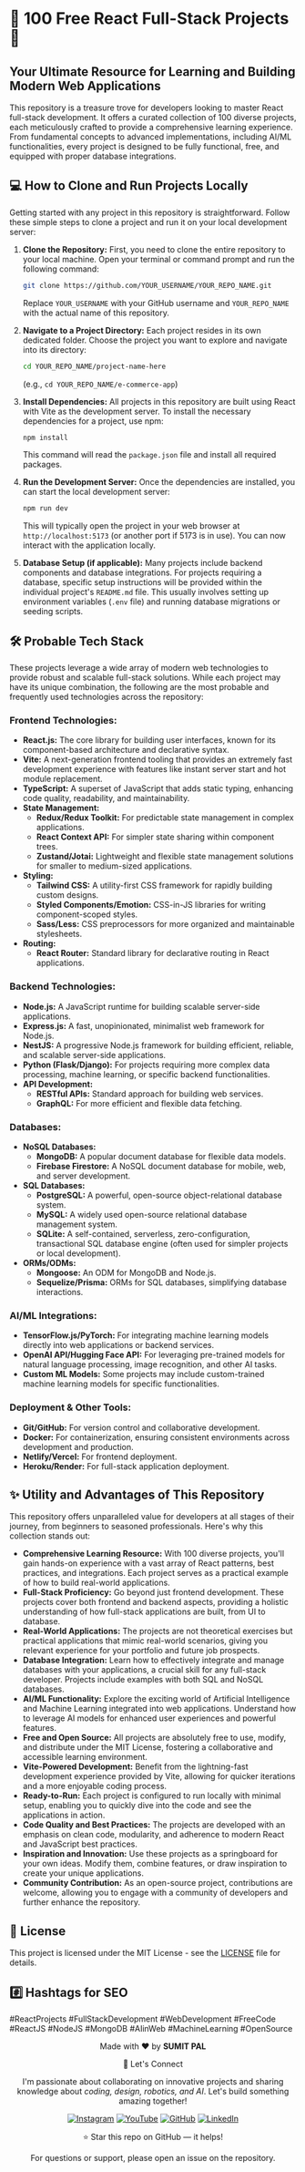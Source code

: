 # 🚀 100 Free React Full-Stack Projects 🚀

## Your Ultimate Resource for Learning and Building Modern Web Applications

This repository is a treasure trove for developers looking to master React full-stack development. It offers a curated collection of 100 diverse projects, each meticulously crafted to provide a comprehensive learning experience. From fundamental concepts to advanced implementations, including AI/ML functionalities, every project is designed to be fully functional, free, and equipped with proper database integrations.




## 💻 How to Clone and Run Projects Locally

Getting started with any project in this repository is straightforward. Follow these simple steps to clone a project and run it on your local development server:

1.  **Clone the Repository:**
    First, you need to clone the entire repository to your local machine. Open your terminal or command prompt and run the following command:
    ```bash
    git clone https://github.com/YOUR_USERNAME/YOUR_REPO_NAME.git
    ```
    Replace `YOUR_USERNAME` with your GitHub username and `YOUR_REPO_NAME` with the actual name of this repository.

2.  **Navigate to a Project Directory:**
    Each project resides in its own dedicated folder. Choose the project you want to explore and navigate into its directory:
    ```bash
    cd YOUR_REPO_NAME/project-name-here
    ```
    (e.g., `cd YOUR_REPO_NAME/e-commerce-app`)

3.  **Install Dependencies:**
    All projects in this repository are built using React with Vite as the development server. To install the necessary dependencies for a project, use npm:
    ```bash
    npm install
    ```
    This command will read the `package.json` file and install all required packages.

4.  **Run the Development Server:**
    Once the dependencies are installed, you can start the local development server:
    ```bash
    npm run dev
    ```
    This will typically open the project in your web browser at `http://localhost:5173` (or another port if 5173 is in use). You can now interact with the application locally.

5.  **Database Setup (if applicable):**
    Many projects include backend components and database integrations. For projects requiring a database, specific setup instructions will be provided within the individual project's `README.md` file. This usually involves setting up environment variables (`.env` file) and running database migrations or seeding scripts.




## 🛠️ Probable Tech Stack

These projects leverage a wide array of modern web technologies to provide robust and scalable full-stack solutions. While each project may have its unique combination, the following are the most probable and frequently used technologies across the repository:

### Frontend Technologies:
*   **React.js:** The core library for building user interfaces, known for its component-based architecture and declarative syntax.
*   **Vite:** A next-generation frontend tooling that provides an extremely fast development experience with features like instant server start and hot module replacement.
*   **TypeScript:** A superset of JavaScript that adds static typing, enhancing code quality, readability, and maintainability.
*   **State Management:**
    *   **Redux/Redux Toolkit:** For predictable state management in complex applications.
    *   **React Context API:** For simpler state sharing within component trees.
    *   **Zustand/Jotai:** Lightweight and flexible state management solutions for smaller to medium-sized applications.
*   **Styling:**
    *   **Tailwind CSS:** A utility-first CSS framework for rapidly building custom designs.
    *   **Styled Components/Emotion:** CSS-in-JS libraries for writing component-scoped styles.
    *   **Sass/Less:** CSS preprocessors for more organized and maintainable stylesheets.
*   **Routing:**
    *   **React Router:** Standard library for declarative routing in React applications.

### Backend Technologies:
*   **Node.js:** A JavaScript runtime for building scalable server-side applications.
*   **Express.js:** A fast, unopinionated, minimalist web framework for Node.js.
*   **NestJS:** A progressive Node.js framework for building efficient, reliable, and scalable server-side applications.
*   **Python (Flask/Django):** For projects requiring more complex data processing, machine learning, or specific backend functionalities.
*   **API Development:**
    *   **RESTful APIs:** Standard approach for building web services.
    *   **GraphQL:** For more efficient and flexible data fetching.

### Databases:
*   **NoSQL Databases:**
    *   **MongoDB:** A popular document database for flexible data models.
    *   **Firebase Firestore:** A NoSQL document database for mobile, web, and server development.
*   **SQL Databases:**
    *   **PostgreSQL:** A powerful, open-source object-relational database system.
    *   **MySQL:** A widely used open-source relational database management system.
    *   **SQLite:** A self-contained, serverless, zero-configuration, transactional SQL database engine (often used for simpler projects or local development).
*   **ORMs/ODMs:**
    *   **Mongoose:** An ODM for MongoDB and Node.js.
    *   **Sequelize/Prisma:** ORMs for SQL databases, simplifying database interactions.

### AI/ML Integrations:
*   **TensorFlow.js/PyTorch:** For integrating machine learning models directly into web applications or backend services.
*   **OpenAI API/Hugging Face API:** For leveraging pre-trained models for natural language processing, image recognition, and other AI tasks.
*   **Custom ML Models:** Some projects may include custom-trained machine learning models for specific functionalities.

### Deployment & Other Tools:
*   **Git/GitHub:** For version control and collaborative development.
*   **Docker:** For containerization, ensuring consistent environments across development and production.
*   **Netlify/Vercel:** For frontend deployment.
*   **Heroku/Render:** For full-stack application deployment.




## ✨ Utility and Advantages of This Repository

This repository offers unparalleled value for developers at all stages of their journey, from beginners to seasoned professionals. Here's why this collection stands out:

*   **Comprehensive Learning Resource:** With 100 diverse projects, you'll gain hands-on experience with a vast array of React patterns, best practices, and integrations. Each project serves as a practical example of how to build real-world applications.
*   **Full-Stack Proficiency:** Go beyond just frontend development. These projects cover both frontend and backend aspects, providing a holistic understanding of how full-stack applications are built, from UI to database.
*   **Real-World Applications:** The projects are not theoretical exercises but practical applications that mimic real-world scenarios, giving you relevant experience for your portfolio and future job prospects.
*   **Database Integration:** Learn how to effectively integrate and manage databases with your applications, a crucial skill for any full-stack developer. Projects include examples with both SQL and NoSQL databases.
*   **AI/ML Functionality:** Explore the exciting world of Artificial Intelligence and Machine Learning integrated into web applications. Understand how to leverage AI models for enhanced user experiences and powerful features.
*   **Free and Open Source:** All projects are absolutely free to use, modify, and distribute under the MIT License, fostering a collaborative and accessible learning environment.
*   **Vite-Powered Development:** Benefit from the lightning-fast development experience provided by Vite, allowing for quicker iterations and a more enjoyable coding process.
*   **Ready-to-Run:** Each project is configured to run locally with minimal setup, enabling you to quickly dive into the code and see the applications in action.
*   **Code Quality and Best Practices:** The projects are developed with an emphasis on clean code, modularity, and adherence to modern React and JavaScript best practices.
*   **Inspiration and Innovation:** Use these projects as a springboard for your own ideas. Modify them, combine features, or draw inspiration to create your unique applications.
*   **Community Contribution:** As an open-source project, contributions are welcome, allowing you to engage with a community of developers and further enhance the repository.


## 📄 License

This project is licensed under the MIT License - see the [LICENSE](LICENSE) file for details.




## #️⃣ Hashtags for SEO

#ReactProjects #FullStackDevelopment #WebDevelopment #FreeCode #ReactJS #NodeJS #MongoDB #AIinWeb #MachineLearning #OpenSource

<div align="center">
<p>Made with ❤️ by <strong>SUMIT PAL</strong></p>

🌟 Let's Connect

I'm passionate about collaborating on innovative projects and sharing knowledge about *coding, design, robotics, and AI*. Let's build something amazing together!  

[![Instagram](https://img.icons8.com/fluency/48/instagram-new.png)](https://www.instagram.com/sumittech_360)  [![YouTube](https://img.icons8.com/fluency/48/youtube-play.png)](https://youtube.com/channel/UCiPxbNaC7dloVut6Jc5xHIQ)  [![GitHub](https://img.icons8.com/fluency/48/github.png)](https://github.com/InnovativeSumit)  [![LinkedIn](https://img.icons8.com/fluency/48/linkedin.png)](https://www.linkedin.com/in/sumit-pal-40511a339) 

⭐ Star this repo on GitHub — it helps!

<p>For questions or support, please open an issue on the repository.</p>
</div>




